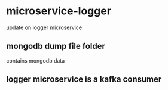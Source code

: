 # microservice-logger
update on logger microservice

## mongodb dump file folder
contains mongodb data

## logger microservice is a kafka consumer
